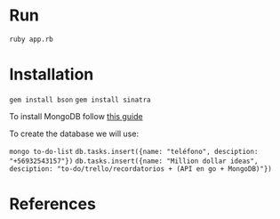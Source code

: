 # Run 

`ruby app.rb`

# Installation

`gem install bson`
`gem install sinatra`

To install MongoDB follow [this guide](https://treehouse.github.io/installation-guides/mac/mongo-mac.html)

To create the database we will use:

`mongo to-do-list`
`db.tasks.insert({name: "teléfono", desciption: "+56932543157"})`
`db.tasks.insert({name: "Million dollar ideas", desciption: "to-do/trello/recordatorios + (API en go + MongoDB)"})`

# References
